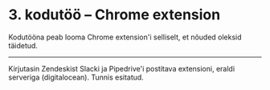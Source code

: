 # 3. kodutöö – Chrome extension

Kodutööna peab looma Chrome extension'i selliselt, et nõuded oleksid täidetud.
___

Kirjutasin Zendeskist Slacki ja Pipedrive'i postitava extensioni, eraldi serveriga (digitalocean). Tunnis esitatud.
